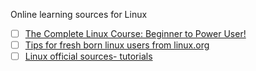 Online learning sources for Linux

* [ ] [The Complete Linux Course: Beginner to Power User!](https://www.youtube.com/watch?v=wBp0Rb-ZJak&t=135s)
* [ ] [Tips for fresh born linux users from linux.org](https://www.linux.org/threads/tips-for-the-fresh-born-linux-newbie.9844/)
* [ ] [Linux official sources- tutorials](https://www.linux.org/forums/linux-basics.172/)